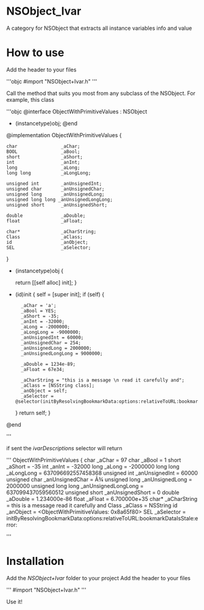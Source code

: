 NSObject_Ivar
=============

A category for NSObject that extracts all instance variables info and value


How to use
==========

Add the header to your files

'''objc
#import "NSObject+Ivar.h"
'''


Call the method that suits you most from any subclass of the NSObject.
For example, this class

'''objc
@interface ObjectWithPrimitiveValues : NSObject
+ (instancetype)obj;
@end


@implementation ObjectWithPrimitiveValues {

    char                _aChar;
    BOOL                _aBool;
    short               _aShort;
    int                 _anInt;
    long                _aLong;
    long long           _aLongLong;

    unsigned int        _anUnsignedInt;
    unsigned char       _anUnsignedChar;
    unsigned long       _anUnsignedLong;
    unsigned long long _anUnsignedLongLong;
    unsigned short      _anUnsignedShort;

    double              _aDouble;
    float               _aFloat;

    char*               _aCharString;
    Class               _aClass;
    id                  _anObject;
    SEL                 _aSelector;
}


+ (instancetype)obj {

    return [[self alloc] init];
}


- (id)init
{
    self = [super init];
    if (self) {

        _aChar = 'a';
        _aBool = YES;
        _aShort = -35;
        _anInt = -32000;
        _aLong = -2000000;
        _aLongLong = -9000000;
        _anUnsignedInt = 60000;
        _anUnsignedChar = 254;
        _anUnsignedLong = 2000000;
        _anUnsignedLongLong = 9000000;

        _aDouble = 1234e-89;
        _aFloat = 67e34;

        _aCharString = "this is a message \n read it carefully and";
        _aClass = [NSString class];
        _anObject = self;
        _aSelector = @selector(initByResolvingBookmarkData:options:relativeToURL:bookmarkDataIsStale:error:);
    }
    return self;
}

@end

'''

if sent the *ivarDescriptions* selector will return


'''
ObjectWithPrimitiveValues {
    char _aChar = 97
    char _aBool = 1
    short _aShort = -35
    int _anInt = -32000
    long _aLong = -2000000
    long long _aLongLong = 637096692557458368
    unsigned int _anUnsignedInt = 60000
    unsigned char _anUnsignedChar = Ã¾
    unsigned long _anUnsignedLong = 2000000
    unsigned long long _anUnsignedLongLong = 637099437059560512
    unsigned short _anUnsignedShort = 0
    double _aDouble = 1.234000e-86
    float _aFloat = 6.700000e+35
    char* _aCharString = this is a message 
     read it carefully and
    Class _aClass = NSString
    id _anObject = <ObjectWithPrimitiveValues: 0x8a65f80>
    SEL _aSelector = initByResolvingBookmarkData:options:relativeToURL:bookmarkDataIsStale:error:

'''





Installation
============

Add the *NSObject+Ivar* folder to your project
Add the header to your files

'''
#import "NSObject+Ivar.h"
'''

Use it!


